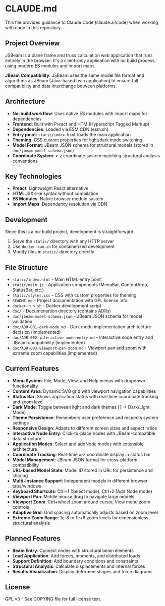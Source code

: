 # CLAUDE.md

This file provides guidance to Claude Code (claude.ai/code) when working with code in this repository.

## Project Overview

JSBeam is a plane frame and truss calculation web application that runs entirely in the browser. It's a client-only application with no build process, using modern ES modules and import maps.

**JBeam Compatibility**: JSBeam uses the same model file format and algorithms as JBeam (Java-based twin application) to ensure full compatibility and data interchange between platforms.

## Architecture

- **No-build workflow**: Uses native ES modules with import maps for dependencies
- **Frontend**: Built with Preact and HTM (Hyperscript Tagged Markup)
- **Dependencies**: Loaded via ESM CDN (esm.sh)
- **Entry point**: `static/index.html` loads the main application
- **Theming**: CSS custom properties for light/dark mode switching
- **Model Format**: JBeam JSON schema for structural models (stored in `doc/jbeam-model-schema.json`)
- **Coordinate System**: x-z coordinate system matching structural analysis conventions

## Key Technologies

- **Preact**: Lightweight React alternative
- **HTM**: JSX-like syntax without compilation
- **ES Modules**: Native browser module system
- **Import Maps**: Dependency resolution via CDN

## Development

Since this is a no-build project, development is straightforward:

1. Serve the `static/` directory with any HTTP server
2. Use `docker-run.sh` for containerized development
3. Modify files in `static/` directory directly

## File Structure

- `static/index.html` - Main HTML entry point
- `static/main.js` - Application components (MenuBar, ContentArea, StatusBar, etc.)
- `static/styles.css` - CSS with custom properties for theming
- `README.md` - Project documentation with GPL license info
- `docker-run.sh` - Docker development script
- `doc/` - Documentation directory (contains ADRs)
- `doc/jbeam-model-schema.json` - JBeam JSON schema for model validation
- `doc/ADR-001-dark-mode.md` - Dark mode implementation architecture decision (implemented)
- `doc/ADR-002-interactive-node-entry.md` - Interactive node entry and JBeam compatibility (implemented)
- `doc/ADR-003-viewport-pan-zoom.md` - Viewport pan and zoom with extreme zoom capabilities (implemented)

## Current Features

- **Menu System**: File, Mode, View, and Help menus with dropdown functionality
- **Content Area**: Dynamic SVG grid with viewport navigation capabilities
- **Status Bar**: Shows application status with real-time coordinate tracking and zoom level
- **Dark Mode**: Toggle between light and dark themes (? → Dark/Light Mode)
- **Theme Persistence**: Remembers user preference and respects system settings
- **Responsive Design**: Adapts to different screen sizes and aspect ratios
- **Interactive Node Entry**: Click-to-place nodes with JBeam-compatible data structure
- **Application Modes**: Select and addNode modes with extensible architecture
- **Coordinate Tracking**: Real-time x-z coordinate display in status bar
- **Model Management**: JBeam JSON format for cross-platform compatibility
- **URL-based Model State**: Model ID stored in URL for persistence and sharing
- **Multi-Instance Support**: Independent models in different browser tabs/windows
- **Keyboard Shortcuts**: Ctrl+1 (Select mode), Ctrl+2 (Add Node mode)
- **Viewport Pan**: Middle mouse drag to navigate large models
- **Viewport Zoom**: Ctrl+wheel zoom around cursor, View menu zoom controls
- **Adaptive Grid**: Grid spacing automatically adjusts based on zoom level
- **Extreme Zoom Range**: 1e-8 to 1e+8 zoom levels for dimensionless structural analysis

## Planned Features

- **Beam Entry**: Connect nodes with structural beam elements
- **Load Application**: Add forces, moments, and distributed loads
- **Support Definition**: Add boundary conditions and constraints
- **Structural Analysis**: Calculate displacements and internal forces
- **Results Visualization**: Display deformed shapes and force diagrams

## License

GPL v3 - See COPYING file for full license text.